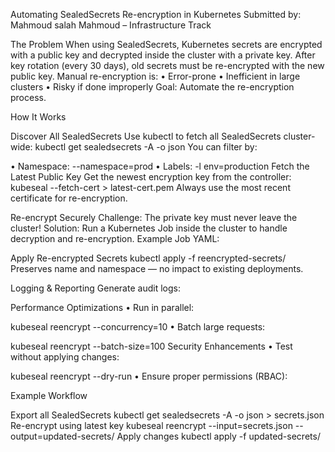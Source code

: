 Automating SealedSecrets Re-encryption in Kubernetes Submitted by: Mahmoud salah Mahmoud – Infrastructure Track

The Problem When using SealedSecrets, Kubernetes secrets are encrypted with a public key and decrypted inside the cluster with a private key. After key rotation (every 30 days), old secrets must be re-encrypted with the new public key. Manual re-encryption is: • Error-prone • Inefficient in large clusters • Risky if done improperly Goal: Automate the re-encryption process.

How It Works

Discover All SealedSecrets Use kubectl to fetch all SealedSecrets cluster-wide:
kubectl get sealedsecrets -A -o json
You can filter by:

• Namespace: --namespace=prod
• Labels: -l env=production
Fetch the Latest Public Key Get the newest encryption key from the controller:
kubeseal --fetch-cert > latest-cert.pem
Always use the most recent certificate for re-encryption.

Re-encrypt Securely Challenge: The private key must never leave the cluster! Solution: Run a Kubernetes Job inside the cluster to handle decryption and re-encryption.
Example Job YAML:

Apply Re-encrypted Secrets
kubectl apply -f reencrypted-secrets/
Preserves name and namespace — no impact to existing deployments.

Logging & Reporting Generate audit logs:

Performance Optimizations • Run in parallel:

kubeseal reencrypt --concurrency=10
• Batch large requests:

kubeseal reencrypt --batch-size=100
Security Enhancements • Test without applying changes:

kubeseal reencrypt --dry-run
• Ensure proper permissions (RBAC):

Example Workflow

Export all SealedSecrets
kubectl get sealedsecrets -A -o json > secrets.json
Re-encrypt using latest key
kubeseal reencrypt --input=secrets.json --output=updated-secrets/
Apply changes
kubectl apply -f updated-secrets/
